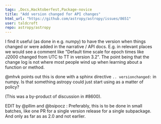 ```yaml
---
tags: ,Docs,Hacktoberfest,Package-novice
title: "Add version changed for API changes"
html_url: "https://github.com/astropy/astropy/issues/8651"
user: taldcroft
repo: astropy/astropy
---
```


I find it useful (as done in e.g. numpy) to have the version when things changed or were added in the narrative / API docs. E.g. in relevant places we would see a comment like "Default time scale for epoch times like J2000 changed from UTC to TT in version 3.2". The point being that the change log is not where most people wind up when learning about a function or method.

@mhvk points out this is done with a sphinx directive `.. versionchanged:` in numpy.  Is that something astropy could just start using as a matter of policy?

(This was a by-product of discussion in #8600).

EDIT by @pllim and @bsipocz : Preferably, this is to be done in small batches, like one PR for a single version release for a single subpackage. And only as far as as 2.0 and not earlier.